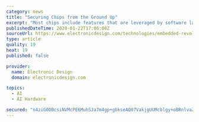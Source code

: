 ```yaml
---
category: news
title: "Securing Chips from the Ground Up"
excerpt: "Most chips include features that are leveraged by software layers to implement security ... and an additional 2X increase in performance gains when optimized for Intel Xeon 9200 Platinum processors. AI applications can be very demanding and compute-intensive. How does Intel DL Boost address that issue? Intel DL Boost follows a long history ..."
publishedDateTime: 2020-01-22T17:06:00Z
sourceUrl: https://www.electronicdesign.com/technologies/embedded-revolution/article/21121059/securing-chips-from-the-ground-up
type: article
quality: 19
heat: 19
published: false

provider:
  name: Electronic Design
  domain: electronicdesign.com

topics:
  - AI
  - AI Hardware

secured: "n4ziG0DBcsiNVMcPE6MuhSJa7m4gp+gbkseAQ07VakjgUUMcblgy+oBRnlvaZT1TXInMzgmqu+bZhsZpYet73XaCpTtQHTcAoklQXLHekmL1NEcUfuLq8KVMI2582o1jDuxENed9/laffTIMxegtp+VjAC3O6CWZBu4Fw+X6MRdpUDDm8c9nUtQYPNgfMGqkK99a9e2a1PM2WH1lt9uYB0fkz6aRdIQb6aRg5QQbHmTnFYpQyZEJBZYYQsymyD44AJykiRdMzLtKc+XZK+KMgI/PeRCC6E2CtKJ4/mpq62OHg68tM7tvVu4vBWMPspEGz5L7Xws6eWCJhTMiufDY2sZ1eCsmLspI1UghIfn0lmJpsc4Gg6TlY8vXnFNx928xtCrMiMMYTl94W97QClCtFhW+oyAKb+Z0D9TBwfqmI1oWt3AaHrhR7d5ukkPJyi4WlR9VsCLh6q4ZjJuG8zdtRg==;8A9pbAI7Nu2U2Mkm742qAQ=="
---
```


